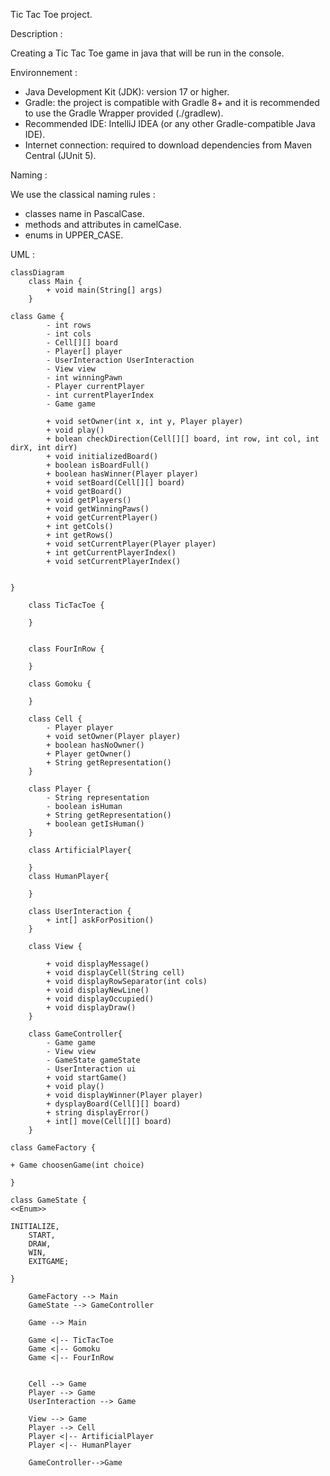 Tic Tac Toe project.

Description :

Creating a Tic Tac Toe game in java that will be run in the console.

Environnement :

- Java Development Kit (JDK): version 17 or higher.
- Gradle: the project is compatible with Gradle 8+ and it is recommended to use the Gradle Wrapper provided (./gradlew).
- Recommended IDE: IntelliJ IDEA (or any other Gradle-compatible Java IDE).
- Internet connection: required to download dependencies from Maven Central (JUnit 5).

Naming :

We use the classical naming rules :
- classes name in PascalCase.
- methods and attributes in camelCase.
- enums in UPPER_CASE.

UML :

```mermaid
classDiagram
    class Main {
        + void main(String[] args)
    }

class Game {
        - int rows
        - int cols
        - Cell[][] board
        - Player[] player
        - UserInteraction UserInteraction
        - View view
        - int winningPawn
        - Player currentPlayer
        - int currentPlayerIndex
        - Game game

        + void setOwner(int x, int y, Player player)
        + void play()
        + bolean checkDirection(Cell[][] board, int row, int col, int dirX, int dirY)
        + void initializedBoard()
        + boolean isBoardFull()
        + boolean hasWinner(Player player)
        + void setBoard(Cell[][] board)
        + void getBoard()
        + void getPlayers()
        + void getWinningPaws()
        + void getCurrentPlayer()
        + int getCols()
        + int getRows()
        + void setCurrentPlayer(Player player)
        + int getCurrentPlayerIndex()
        + void setCurrentPlayerIndex()


}

    class TicTacToe {

    }
  

    class FourInRow {

    }

    class Gomoku {

    }

    class Cell {
        - Player player
        + void setOwner(Player player)
        + boolean hasNoOwner()
        + Player getOwner()
        + String getRepresentation()
    }

    class Player {
        - String representation
        - boolean isHuman
        + String getRepresentation()
        + boolean getIsHuman()
    }

    class ArtificialPlayer{

    }
    class HumanPlayer{

    }

    class UserInteraction {
        + int[] askForPosition()
    }

    class View {

        + void displayMessage()
        + void displayCell(String cell)
        + void displayRowSeparator(int cols)
        + void displayNewLine() 
        + void displayOccupied()
        + void displayDraw()
    }

    class GameController{
        - Game game
        - View view
        - GameState gameState
        - UserInteraction ui
        + void startGame()
        + void play()
        + void displayWinner(Player player)
        + dysplayBoard(Cell[][] board)
        + string displayError()
        + int[] move(Cell[][] board)
    }
      
class GameFactory {

+ Game choosenGame(int choice)

}

class GameState {
<<Enum>>

INITIALIZE,
    START,
    DRAW,
    WIN,
    EXITGAME;

}

    GameFactory --> Main
    GameState --> GameController

    Game --> Main

    Game <|-- TicTacToe
    Game <|-- Gomoku
    Game <|-- FourInRow

                 
    Cell --> Game
    Player --> Game
    UserInteraction --> Game

    View --> Game
    Player --> Cell
    Player <|-- ArtificialPlayer
    Player <|-- HumanPlayer

    GameController-->Game

```
